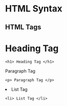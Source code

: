 # HTML Syntax

## HTML Tags

<h1> Heading Tag </h1>

```
<h1> Heading Tag </h1>
```

<p> Paragraph Tag </p>

```
<p> Paragraph Tag </p>
```

<li> List Tag </li>

```
<li> List Tag </li>
```